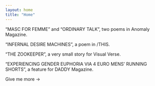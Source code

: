 ```yaml
---
layout: home
title: "Home"
---
```


“MASC FOR FEMME” and “ORDINARY TALK”, two poems in Anomaly Magazine.

“INFERNAL DESIRE MACHINES”, a poem in /THIS.

“THE ZOOKEEPER”, a very small story for Visual Verse.

“EXPERIENCING GENDER EUPHORIA VIA 4 EURO MENS’ RUNNING SHORTS”, a feature for DADDY Magazine.

Give me more -> 
